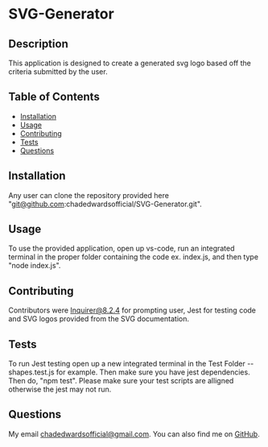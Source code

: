 
  # SVG-Generator 
  
  ## Description
  This application is designed to create a generated svg logo based off the criteria submitted by the user. 
  
  ## Table of Contents
  - [Installation](#installation)
  - [Usage](#usage)
  - [Contributing](#contributing)
  - [Tests](#tests)
  - [Questions](#questions)
  
  ## Installation
  Any user can clone the repository provided here "git@github.com:chadedwardsofficial/SVG-Generator.git". 
  
  ## Usage
  To use the provided application, open up vs-code, run an integrated terminal in the proper folder containing the code ex. index.js, and then type "node index.js".
  
  
  ## Contributing
  Contributors were Inquirer@8.2.4 for prompting user, Jest for testing code and SVG logos provided from the SVG documentation. 
  
  ## Tests
  To run Jest testing open up a new integrated terminal in the Test Folder -- shapes.test.js for example. Then make sure you have jest dependencies. Then do, "npm test". Please make sure your test scripts are alligned otherwise the jest may not run. 
  
  ## Questions
  My email [chadedwardsofficial@gmail.com](mailto:chadedwardsofficial@gmail.com). You can also find me on [GitHub](https://github.com/chadedwardsofficial).
  